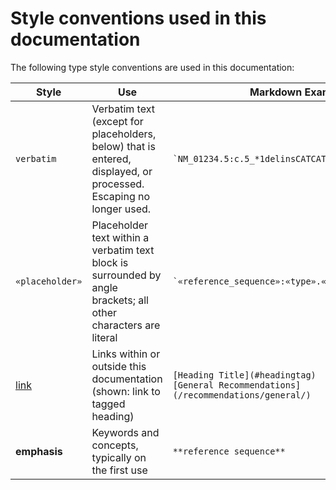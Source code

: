 # Style conventions used in this documentation

The following type style conventions are used in this documentation:

| Style          | Use                                             | Markdown Example         | Rendered Example    |
| -------------- | --------------                                  | ---------------------    | ------------------- |
| `verbatim`     | Verbatim text (except for placeholders, below) that is entered, displayed, or processed. Escaping no longer used. | `` `NM_01234.5:c.5_*1delinsCATCAT` ``    | `NM_01234.5:c.5_*1delinsCATCAT` |
| `«placeholder»`    | Placeholder text within a verbatim text block is surrounded by angle brackets; all other characters are literal     | `` `«reference_sequence»:«type».«position_and_edit»` ``          | `«reference_sequence»:«type».«position_and_edit»` |
| [link]()       | Links within or outside this documentation (shown: link to tagged heading)      | `[Heading Title](#headingtag)`<br>`[General Recommendations](/recommendations/general/)`        | [Heading Title](#headingtag)<br>[General Recommendations](/recommendations/general/)     |
| **emphasis**       | Keywords and concepts, typically on the first use            | `**reference sequence**` | **reference sequence**  |

